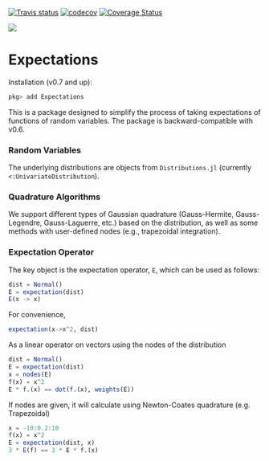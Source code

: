[![Travis status](https://travis-ci.org/econtoolkit/Expectations.jl.svg?branch=master)](https://travis-ci.org/econtoolkit/Expectations.jl)
[![codecov](https://codecov.io/gh/econtoolkit/Expectations.jl/branch/master/graph/badge.svg)](https://codecov.io/gh/econtoolkit/Expectations.jl)
[![Coverage Status](https://coveralls.io/repos/github/econtoolkit/Expectations.jl/badge.svg?branch=master)](https://coveralls.io/github/econtoolkit/Expectations.jl?branch=master)

[![](https://img.shields.io/badge/docs-latest-blue.svg)](https://econtoolkit.github.io/Expectations.jl/latest)

# Expectations

Installation (v0.7 and up):
```julia
pkg> add Expectations
```

This is a package designed to simplify the process of taking expectations of functions of random variables. The package is backward-compatible with v0.6.  

### Random Variables 

The underlying distributions are objects from `Distributions.jl` (currently `<:UnivariateDistribution`).

### Quadrature Algorithms

We support different types of Gaussian quadrature (Gauss-Hermite, Gauss-Legendre, Gauss-Laguerre, etc.) based on the distribution, as well as some methods
with user-defined nodes (e.g., trapezoidal integration).

### Expectation Operator

The key object is the expectation operator, `E`, which can be used as follows:

```julia
dist = Normal()
E = expectation(dist)
E(x -> x)
```
For convenience,
```julia
expectation(x->x^2, dist)
```

As a linear operator on vectors using the nodes of the distribution 
```julia
dist = Normal()
E = expectation(dist)
x = nodes(E)
f(x) = x^2
E * f.(x) == dot(f.(x), weights(E))
```

If nodes are given, it will calculate using Newton-Coates quadrature (e.g. Trapezoidal)
```julia
x = -10:0.2:10
f(x) = x^2
E = expectation(dist, x)
3 * E(f) == 3 * E * f.(x)
```
